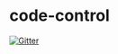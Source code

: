 # code-control

[![Gitter](https://badges.gitter.im/ash7594/code-control.svg)](https://gitter.im/ash7594/code-control?utm_source=badge&utm_medium=badge&utm_campaign=pr-badge&utm_content=badge)